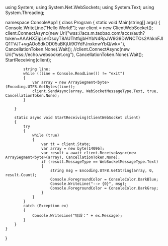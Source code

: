 using System;
using System.Net.WebSockets;
using System.Text;
using System.Threading;

namespace ConsoleApp1
{
    class Program
    {
        static void Main(string[] args)
        {
            Console.WriteLine("Hello World!");
            var client = new ClientWebSocket();
            client.ConnectAsync(new Uri("wss://acs.m.taobao.com/accs/auth?token=AAAHXZipLerDsoyT8AUThtfqjbHYbN4RpJW9G9DWNCTOs2AhknFJIQ1TVJT+vgAOo5dkOD05uBKjUi9OYdFJnxknwYbQ/wk="), CancellationToken.None).Wait();
            //client.ConnectAsync(new Uri("wss://echo.websocket.org"), CancellationToken.None).Wait();
            StartReceiving(client);

            string line;
            while ((line = Console.ReadLine()) != "exit")
            {
                var array = new ArraySegment<byte>(Encoding.UTF8.GetBytes(line));
                client.SendAsync(array, WebSocketMessageType.Text, true, CancellationToken.None);
            }

        }

        static async void StartReceiving(ClientWebSocket client)
        {
            try
            {
                while (true)
                {
                    var tt = client.State;
                    var array = new byte[14096];
                    var result = await client.ReceiveAsync(new ArraySegment<byte>(array), CancellationToken.None);
                    if (result.MessageType == WebSocketMessageType.Text)
                    {
                        string msg = Encoding.UTF8.GetString(array, 0, result.Count);
                        Console.ForegroundColor = ConsoleColor.DarkBlue;
                        Console.WriteLine("--> {0}", msg);
                        Console.ForegroundColor = ConsoleColor.DarkGray;
                    }
                }
            }
            catch (Exception ex)
            {
                Console.WriteLine("错误：" + ex.Message);
            }
        }
    }
}
